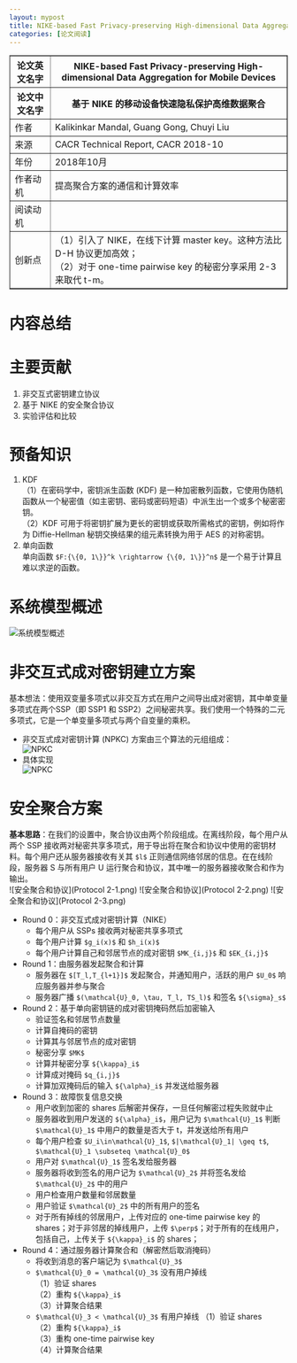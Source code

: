 ```yaml
---
layout: mypost
title: NIKE-based Fast Privacy-preserving High-dimensional Data Aggregation for Mobile Devices
categories: [论文阅读]
---
```


<table border="1">
    <tr>
        <th>论文英文名字</th>
        <th>NIKE-based Fast Privacy-preserving High-dimensional Data Aggregation for Mobile Devices</th>
    </tr>
    <tr>
        <th>论文中文名字</th>
        <th>基于 NIKE 的移动设备快速隐私保护高维数据聚合</th>
    </tr>
    <tr>
        <td>作者</td>
        <td>Kalikinkar Mandal, Guang Gong, Chuyi Liu</td>
    </tr>
    <tr>
        <td>来源</td>
        <td>CACR Technical Report, CACR 2018-10</td>
    </tr>
    <tr>
        <td>年份</td>
        <td>2018年10月</td>
    </tr>
    <tr>
        <td>作者动机</td>
        <td>提高聚合方案的通信和计算效率</td>
    </tr>
    <tr>
        <td>阅读动机</td>
        <td></td>
    </tr>
    <tr>
        <td>创新点</td>
        <td>（1）引入了 NIKE，在线下计算 master key。这种方法比 D-H 协议更加高效；<br>
            （2）对于 one-time pairwise key 的秘密分享采用 2-3 来取代 t-m。
        </td>
    </tr>
</table>

# 内容总结  

# 主要贡献
1. 非交互式密钥建立协议  
2. 基于 NIKE 的安全聚合协议  
3. 实验评估和比较  

# 预备知识
1. KDF  
（1）在密码学中，密钥派生函数 (KDF) 是一种加密散列函数，它使用伪随机函数从一个秘密值（如主密钥、密码或密码短语）中派生出一个或多个秘密密钥。  
（2）KDF 可用于将密钥扩展为更长的密钥或获取所需格式的密钥，例如将作为 Diffie-Hellman 秘钥交换结果的组元素转换为用于 AES 的对称密钥。  
2. 单向函数  
单向函数 `$F:{\{0, 1\}}^k \rightarrow {\{0, 1\}}^n$` 是一个易于计算且难以求逆的函数。

# 系统模型概述  
![系统模型概述](系统模型概述.png)

# 非交互式成对密钥建立方案  
基本想法：使用双变量多项式以非交互方式在用户之间导出成对密钥，其中单变量多项式在两个SSP（即 SSP1 和 SSP2）之间秘密共享。我们使用一个特殊的二元多项式，它是一个单变量多项式与两个自变量的乘积。  
+ 非交互式成对密钥计算 (NPKC) 方案由三个算法的元组组成：  
![NPKC](NPKC算法组成.png)
+ 具体实现  
![NPKC](NPKC具体实现.png)
# 安全聚合方案  
**基本思路**：在我们的设置中，聚合协议由两个阶段组成。在离线阶段，每个用户从两个 SSP 接收两对秘密共享多项式，用于导出将在聚合和协议中使用的密钥材料。每个用户还从服务器接收有关其 `$l$` 正则通信网络邻居的信息。在在线阶段，服务器 S 与所有用户 U 运行聚合和协议，其中唯一的服务器接收聚合和作为输出。<br>
![安全聚合和协议](Protocol 2-1.png)
![安全聚合和协议](Protocol 2-2.png)
![安全聚合和协议](Protocol 2-3.png)<br>
+ Round 0：非交互式成对密钥计算（NIKE）
  + 每个用户从 SSPs 接收两对秘密共享多项式
  + 每个用户计算 `$g_i(x)$` 和 `$h_i(x)$`
  + 每个用户计算自己和邻居节点的成对密钥 `$MK_{i,j}$` 和 `$EK_{i,j}$`
+ Round 1：由服务器发起聚合和计算
  + 服务器在 `$[T_l,T_{l+1}]$` 发起聚合，并通知用户，活跃的用户 `$U_0$` 响应服务器并参与聚合
  + 服务器广播 `$(\mathcal{U}_0, \tau, T_l, TS_l)$` 和签名 `${\sigma}_s$`
+ Round 2：基于单向密钥链的成对密钥掩码然后加密输入
  + 验证签名和邻居节点数量
  + 计算自掩码的密钥
  + 计算其与邻居节点的成对密钥
  + 秘密分享 `$MK$`
  + 计算并秘密分享 `${\kappa}_i$`
  + 计算成对掩码 `$q_{i,j}$`
  + 计算加双掩码后的输入 `${\alpha}_i$` 并发送给服务器
+ Round 3：故障恢复信息交换
  + 用户收到加密的 shares 后解密并保存，一旦任何解密过程失败就中止
  + 服务器收到用户发送的 `${\alpha}_i$`，用户记为 `$\mathcal{U}_1$` 判断 `$\mathcal{U}_1$` 中用户的数量是否大于 t，并发送给所有用户
  + 每个用户检查 `$U_i\in\mathcal{U}_1$`, `$|\mathcal{U}_1| \geq t$`, `$\mathcal{U}_1 \subseteq \mathcal{U}_0$`
  + 用户对 `$\mathcal{U}_1$` 签名发给服务器
  + 服务器将收到签名的用户记为 `$\mathcal{U}_2$` 并将签名发给 `$\mathcal{U}_2$` 中的用户
  + 用户检查用户数量和邻居数量
  + 用户验证 `$\mathcal{U}_2$` 中的所有用户的签名
  + 对于所有掉线的邻居用户，上传对应的 one-time pairwise key 的 shares；对于非邻居的掉线用户，上传 `$\perp$`；对于所有的在线用户，包括自己，上传关于 `${\kappa}_i$` 的 shares；
+ Round 4：通过服务器计算聚合和（解密然后取消掩码）
  + 将收到消息的客户端记为 `$\mathcal{U}_3$`
  + `$\mathcal{U}_0 = \mathcal{U}_3$` 没有用户掉线  
    （1）验证 shares  
    （2）重构 `${\kappa}_i$`  
    （3）计算聚合结果  
  + `$\mathcal{U}_3 < \mathcal{U}_3$` 有用户掉线
    （1）验证 shares  
    （2）重构 `${\kappa}_i$`  
    （3）重构 one-time pairwise key  
    （4）计算聚合结果  